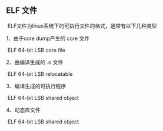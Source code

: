 ## ELF 文件



​	ELF文件为linux系统下的可执行文件的格式，通常有以下几种类型



1、由于core dump产生的 core 文件

​	ELF  64-bit  LSB  core  file

2、由编译生成的 .o 文件

​	ELF  64-bit  LSB  relocatable

3、编译生成的可执行程序

​	ELF  64-bit  LSB  shared  object

4、动态库文件

​	ELF  64-bit  LSB  shared  object